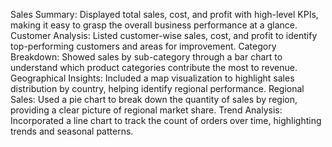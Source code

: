 Sales Summary: Displayed total sales, cost, and profit with high-level KPIs, making it easy to grasp the overall business performance at a glance.
Customer Analysis: Listed customer-wise sales, cost, and profit to identify top-performing customers and areas for improvement.
Category Breakdown: Showed sales by sub-category through a bar chart to understand which product categories contribute the most to revenue.
Geographical Insights: Included a map visualization to highlight sales distribution by country, helping identify regional performance.
Regional Sales: Used a pie chart to break down the quantity of sales by region, providing a clear picture of regional market share.
Trend Analysis: Incorporated a line chart to track the count of orders over time, highlighting trends and seasonal patterns.
